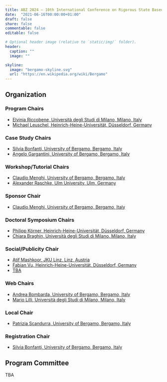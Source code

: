 ```yaml
---
title: ABZ 2024 – 10th International Conference on Rigorous State Based Methods
date:  "2021-06-16T00:00:00+01:00"
draft: false
share: false
commentable: false
editable: false

# Optional header image (relative to `static/img/` folder).
header:
  caption: ""
  image: ""

skyline: 
  image: "bergamo-skyline.svg"
  url: "https://en.wikipedia.org/wiki/Bergamo"
---
```


## Organization 

### Program Chairs

* [Elvinia Riccobene, Università degli Studi di Milano, Milano, Italy](https://riccobene.di.unimi.it/)
* [Michael Leuschel, Heinrich-Heine-Universität, Düsseldorf, Germany](https://www.cs.hhu.de/lehrstuehle-und-arbeitsgruppen/softwaretechnik-und-programmiersprachen/unser-team/team/leuschel)

### Case Study Chairs

* [Silvia Bonfanti, University of Bergamo, Bergamo, Italy](https://cs.unibg.it/bonfanti/)
* [Angelo Gargantini, University of Bergamo, Bergamo, Italy](https://cs.unibg.it/garganti/)

### Workshop/Tutorial Chairs

* [Claudio Menghi, University of Bergamo, Bergamo, Italy](https://claudiomenghi.github.io/)
* [Alexander Raschke, Ulm University, Ulm, Germany](https://www.uni-ulm.de/in/sp/team/dr-alexander-raschke/)

### Sponsor Chair

* [Claudio Menghi, University of Bergamo, Bergamo, Italy](https://claudiomenghi.github.io/)

### Doctoral Symposium Chairs

* [Philipp Körner, Heinrich-Heine-Universität, Düsseldorf, Germany](https://www.cs.hhu.de/lehrstuehle-und-arbeitsgruppen/softwaretechnik-und-programmiersprachen/unser-team/team/koerner)
* [Chiara Braghin, Università degli Studi di Milano, Milano, Italy](https://www.unimi.it/it/ugov/person/chiara-braghin)

### Social/Publicity Chair

* [Atif Mashkoor, JKU Linz, Linz, Austria](https://www.jku.at/en/institute-of-software-systems-engineering/about-us/team/atif-mashkoor/)
* [Fabian Vu, Heinrich-Heine-Universität, Düsseldorf, Germany](https://www.researchgate.net/profile/Fabian-Vul)
* [TBA]()

### Web Chairs

* [Andrea Bombarda, University of Bergamo, Bergamo, Italy](https://cs.unibg.it/bombarda/)
* [Mario Lilli, Università degli Studi di Milano, Milano, Italy](https://scholar.google.com/citations?user=twr3edgAAAAJ&hl=en)

### Local Chair

* [Patrizia Scandurra, University of Bergamo, Bergamo, Italy](https://cs.unibg.it/scandurra/)

### Registration Chair

* [Silvia Bonfanti, University of Bergamo, Bergamo, Italy](https://cs.unibg.it/bonfanti/)

## Program Committee

TBA
